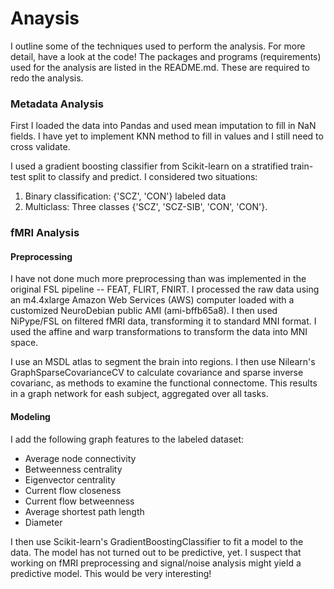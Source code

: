 # Anaysis

I outline some of the techniques used to perform the analysis.  For more detail,
have a look at the code!
The packages and programs (requirements) used for the analysis are listed in
the README.md. These are required to redo the analysis.

### Metadata Analysis

First I loaded the data into Pandas and used mean imputation to fill in NaN
fields. I have yet to implement KNN method to fill in values and I still need
to cross validate.

I used a gradient boosting classifier from Scikit-learn on a stratified
train-test split to classify and predict.  I considered two situations:

1. Binary classification: {'SCZ', 'CON'} labeled data
2. Multiclass: Three classes {'SCZ', 'SCZ-SIB', 'CON', 'CON'}.


### fMRI Analysis

#### Preprocessing

I have not done much more preprocessing than was implemented in the original
FSL pipeline -- FEAT, FLIRT, FNIRT.
I processed the raw data using an m4.4xlarge Amazon Web Services (AWS)
computer loaded with a customized NeuroDebian public AMI (ami-bffb65a8). I
then used NiPype/FSL on filtered fMRI data, transforming it to standard MNI
format. I used the affine and warp transformations to transform the data into
MNI space.

I use an MSDL atlas to segment the brain into regions.
I then use Nilearn's GraphSparseCovarianceCV to calculate
covariance and sparse inverse covarianc, as methods to examine the functional
connectome.  This results in a graph network for eash subject, aggregated
over all tasks.

#### Modeling

I add the following graph features to the labeled dataset:

* Average node connectivity
* Betweenness centrality
* Eigenvector centrality
* Current flow closeness
* Current flow betweenness
* Average shortest path length
* Diameter

I then use Scikit-learn's GradientBoostingClassifier to fit a model to the
data.  The model has not turned out to be predictive, yet.  I suspect that
working on fMRI preprocessing and signal/noise analysis might yield a
predictive model.  This would be very interesting!
